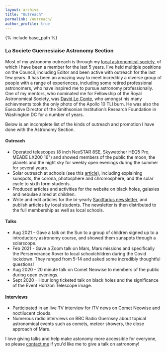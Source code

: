 ```yaml
---
layout: archive
title: "Outreach"
permalink: /outreach/
author_profile: true
---
```


{% include base_path %}


<h3>La Societe Guernesiaise Astronomy Section</h3>


Most of my astronomy outreach is through my [local astronomical society](http://www.astronomy.org.gg/), of which I have been a member for the last 5 years. I've held multiple positions on the Council, including Editor and been active with outreach for the last few years.
It has been an amazing way to meet incredibly a diverse group of people with a range of experiences, including some retired professional astronomers, who have inspired me to pursue astronomy professionally. One of my mentors, who nominated me for Fellowship of the Royal Astronomical Society, was [David Le Conte](https://www.astronomy.org.gg/more/articles/dleconte-obituary), who amongst his many achievments took the only photo of the Apollo 10 TLI burn. He was also the Executive Director of the Smithsonian Institution’s Research Foundation in Washington DC for a number of years.

Below is an incomplete list of the kinds of outreach and promotion I have done with the Astronomy Section. 

#### Outreach

* Operated telescopes (8 inch NexSTAR 8SE, Skywatcher HEQ5 Pro, MEADE LX200 16") and showed members of the public the moon, the planets and the night sky for weekly open evenings during the summer for several years.
* Solar outreach at schools (see this [article](https://guernseypress.com/news/2020/07/10/out-in-the-sun-all-in-the-name-of-science/)), including explaining sunspots, the corona, photosphere and chromosphere, and the solar cycle to sixth form students.
* Produced articles and activities for the website on black holes, galaxies and nebulae aimed at children.
* Write and edit articles for the bi-yearly [Sagittarius newsletter](http://www.astronomy.org.gg/more/newsletters), and publish articles by local students. The newsletter is then distributed to the full membership as well as local schools.


#### Talks

* Aug 2021 - Gave a talk on the Sun to a group of children signed up to a introductory astronomy course, and showed them sunspots through a solarscope.
* Feb 2021 - Gave a Zoom talk on Mars, Mars missions and specifically the Perserverance Rover to local schoolchildren during the Covid lockdown. They ranged from 5-14 and asked some incredibly thoughtful questions! 
* Aug 2020 - 20 minute talk on Comet Neowise to members of the public during open evenings.
* Sept 2020 - Hour long ticketed talk on black holes and the significance of the Event Horizon Telescope image.


#### Interviews

* Participated in an live TV interview for ITV news on Comet Neowise and noctilucent clouds.
* Numerous radio interviews on BBC Radio Guernsey about topical astronomical events such as comets, meteor showers, the close approach of Mars.

I love giving talks and help make astonomy more accessible for everyone, so please [contact me](mailto://tharvey303@gmail.com) if you'd like me to give a talk on astronomy!

